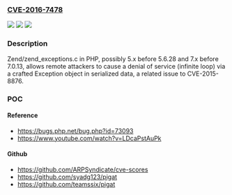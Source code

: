 ### [CVE-2016-7478](https://cve.mitre.org/cgi-bin/cvename.cgi?name=CVE-2016-7478)
![](https://img.shields.io/static/v1?label=Product&message=PHP%20before%205.6.28&color=blue)
![](https://img.shields.io/static/v1?label=Version&message=PHP%20before%205.6.28%20&color=brightgreen)
![](https://img.shields.io/static/v1?label=Vulnerability&message=infinite%20loop&color=brightgreen)

### Description

Zend/zend_exceptions.c in PHP, possibly 5.x before 5.6.28 and 7.x before 7.0.13, allows remote attackers to cause a denial of service (infinite loop) via a crafted Exception object in serialized data, a related issue to CVE-2015-8876.

### POC

#### Reference
- https://bugs.php.net/bug.php?id=73093
- https://www.youtube.com/watch?v=LDcaPstAuPk

#### Github
- https://github.com/ARPSyndicate/cve-scores
- https://github.com/syadg123/pigat
- https://github.com/teamssix/pigat


